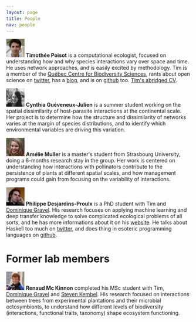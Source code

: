 ```yaml
---
layout: page
title: People
nav: people
---
```


<img src="/mugshots/tim.jpg" class="img-circle" style="width: 50px; height: 50px"  /> **Timothée Poisot** is a
computational ecologist, focused on understanding how and why species
interactions vary over space and time. He uses network approaches, and is easily
excited by methodology. Tim is a member of the [Québec Centre for Biodiversity
Sciences][qcbs], rants about open science on [twitter](http://twitter.com/tpoi),
has a [blog](https://medium.com/@tpoi/), and is on
[github](http://github.com/tpoisot/) too. [Tim's abridged CV](/tim).

<img src="/mugshots/cynthiagueveneuxjulien.png" class="img-circle" style="width: 50px; height: 50px"  /> **Cynthia
Guéveneux-Julien** is a summer student working on the spatial dissimilarity of
host-parasite interactions at the continental scale. Her project is to determine
how the structure and dissimilarity of networks varies at the margin of species
distributions, and to identify which environmental variables are driving this
variation.

<img src="/mugshots/ameliemuller.jpg" class="img-circle" style="width: 50px; height: 50px"  /> **Amélie Muller** is a master's
student from Strasbourg University, doing a 6-months research stay in the group.
Her work is centered on understanding how interactions with pollinators
contribute to the persistence of plants at different spatial scales, and how
management programs could gain from focusing on the variability of interactions.

<img src="/mugshots/philippedesjardinsproulx.jpg" class="img-circle" style="width: 50px; height: 50px"  /> **Philippe
Desjardins-Proulx** is a PhD student with Tim and [Dominique Gravel][dom]. His
research focuses on applying machine learning and deep transfer knowledge to
solve complicated ecological problems of all sorts, and he has more informations
about it on his [website](http://phdp.github.io/). He talks about Haskell too
much on [twitter](http://twitter.com/phdpqc/), and does thing in esoteric
programming languages on [github](http://github.com/phdp/).

# Former lab members

<img src="/mugshots/renaudmckinnon.png" class="img-circle" style="width: 50px; height: 50px"  /> **Renaud Mc Kinnon**
completed his MSc student with Tim, [Dominique Gravel][dom] and [Steven
Kembel][skemb]. His research focused on interactions between trees from
experimental plantations and their microbial ectosymbionts, to understand how
different levels of biodiversity (interactions, functional traits, taxonomy)
shape ecosystem functioning.

[qcbs]: http://qcbs.ca/fr/membres/les-chercheurs/?profile=166
[dom]: http://chaire-eec.uqar.ca/
[skemb]: http://phylodiversity.net/skembel/index.html
